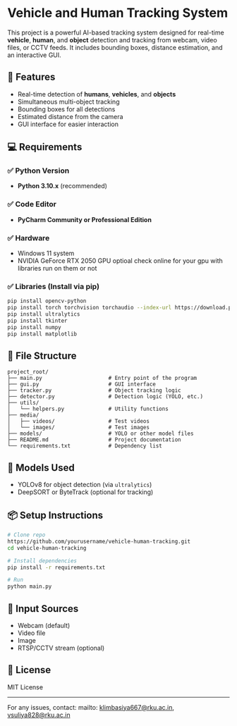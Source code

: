 # Vehicle and Human Tracking System

This project is a powerful AI-based tracking system designed for real-time **vehicle**, **human**, and **object** detection and tracking from webcam, video files, or CCTV feeds. It includes bounding boxes, distance estimation, and an interactive GUI.

## 🚀 Features

* Real-time detection of **humans**, **vehicles**, and **objects**
* Simultaneous multi-object tracking
* Bounding boxes for all detections
* Estimated distance from the camera
* GUI interface for easier interaction

## 💻 Requirements

### ✅ Python Version

* **Python 3.10.x** (recommended)

### ✅ Code Editor

* **PyCharm Community or Professional Edition**

### ✅ Hardware

* Windows 11 system
* NVIDIA GeForce RTX 2050 GPU optioal check online for your gpu with libraries run on them or not

### ✅ Libraries (Install via pip)

```bash
pip install opencv-python
pip install torch torchvision torchaudio --index-url https://download.pytorch.org/whl/cu118
pip install ultralytics
pip install tkinter
pip install numpy
pip install matplotlib
```

## 📁 File Structure

```
project_root/
├── main.py                     # Entry point of the program
├── gui.py                      # GUI interface
├── tracker.py                  # Object tracking logic
├── detector.py                 # Detection logic (YOLO, etc.)
├── utils/
│   └── helpers.py              # Utility functions
├── media/
│   ├── videos/                 # Test videos
│   └── images/                 # Test images
├── models/                     # YOLO or other model files
├── README.md                   # Project documentation
└── requirements.txt            # Dependency list
```

## 🧠 Models Used

* YOLOv8 for object detection (via `ultralytics`)
* DeepSORT or ByteTrack (optional for tracking)

## 📦 Setup Instructions

```bash
# Clone repo
https://github.com/yourusername/vehicle-human-tracking.git
cd vehicle-human-tracking

# Install dependencies
pip install -r requirements.txt

# Run
python main.py
```

## 📸 Input Sources

* Webcam (default)
* Video file
* Image
* RTSP/CCTV stream (optional)

## 📃 License

MIT License

---

For any issues, contact: mailto: klimbasiya667@rku.ac.in, vsuliya828@rku.ac.in
